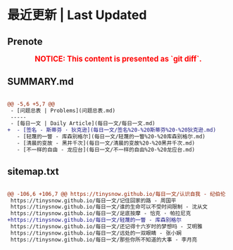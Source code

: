 # 最近更新 | Last Updated

## Prenote

<p style="font-size: larger; font-weight: bold; color: red; text-align: center;">NOTICE: This content is presented as `git diff`.</p>

## SUMMARY.md

```diff

@@ -5,6 +5,7 @@
 - [问题总表 | Problems](问题总表.md)
 -----
 - [每日一文 | Daily Article](每日一文/每日一文.md)
+  - [签名 - 斯蒂芬 · 狄克逊](每日一文/签名%20-%20斯蒂芬%20·%20狄克逊.md)
   - [轻蔑的一瞥 - 库森别格尔](每日一文/轻蔑的一瞥%20-%20库森别格尔.md)
   - [清晨的变故 - 黑井千次](每日一文/清晨的变故%20-%20黑井千次.md)
   - [不一样的自由 - 龙应台](每日一文/不一样的自由%20-%20龙应台.md)
```

## sitemap.txt

```diff

@@ -106,6 +106,7 @@ https://tinysnow.github.io/每日一文/认识自我 - 纪伯伦
 https://tinysnow.github.io/每日一文/记住回家的路 - 周国平
 https://tinysnow.github.io/每日一文/谁的生命可以不受时间限制 - 沈从文
 https://tinysnow.github.io/每日一文/足底按摩 - 恰克 · 帕拉尼克
+https://tinysnow.github.io/每日一文/轻蔑的一瞥 - 库森别格尔
 https://tinysnow.github.io/每日一文/还记得十六岁时的梦想吗 - 艾明雅
 https://tinysnow.github.io/每日一文/远处的一双眼睛 - 张小娴
 https://tinysnow.github.io/每日一文/那些你所不知道的大事 - 李月亮
```

